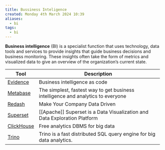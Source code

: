 ```yaml
---
title: Bussiness Inteligence
created: Monday 4th March 2024 10:39
aliases:
  - bi
tags:
  - bi
---
```

**Business intelligence** (BI) is a specialist function that uses technology, data tools and services to provide insights that guide business decisions and business monitoring. These insights often take the form of metrics and visualized data to give an overview of the organization’s current state.

| Tool                                                   | Description                                                                      |
| ------------------------------------------------------ | -------------------------------------------------------------------------------- |
| [Evidence](https://github.com/evidence-dev/evidence)   | Business intelligence as code                                                    |
| [Metabase](https://github.com/metabase/metabase)       | The simplest, fastest way to get business intelligence and analytics to everyone |
| [Redash](https://github.com/getredash/redash)          | Make Your Company Data Driven                                                    |
| [Superset](https://github.com/apache/superset)         | [[Apache]] Superset is a Data Visualization and Data Exploration Platform        |
| [ClickHouse](https://github.com/ClickHouse/ClickHouse) | Free analytics DBMS for big data                                                 |
| [Trino](https://github.com/trinodb/trino)              | Trino is a fast distributed SQL query engine for big data analytics.             |
